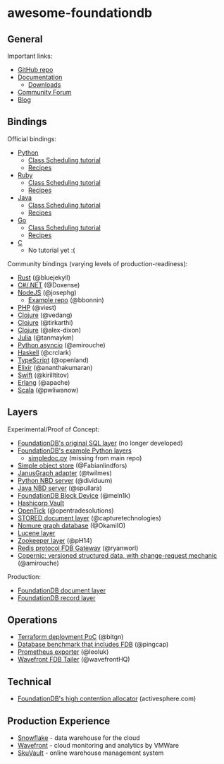 # awesome-foundationdb

## General

Important links:

- [GitHub repo](https://github.com/apple/foundationdb/)
- [Documentation](https://apple.github.io/foundationdb/contents.html)
  - [Downloads](https://apple.github.io/foundationdb/downloads.html)
- [Community Forum](https://forums.foundationdb.org/)
- [Blog](https://www.foundationdb.org/blog/)

## Bindings

Official bindings:

- [Python](https://apple.github.io/foundationdb/api-python.html)
  - [Class Scheduling tutorial](https://apple.github.io/foundationdb/class-scheduling.html#class-scheduling-application)
  - [Recipes](https://github.com/apple/foundationdb/tree/master/recipes/python-recipes)
- [Ruby](https://apple.github.io/foundationdb/api-ruby.html)
  - [Class Scheduling tutorial](https://apple.github.io/foundationdb/class-scheduling-ruby.html)
  - [Recipes](https://github.com/apple/foundationdb/tree/master/recipes/ruby-recipes)
- [Java](https://apple.github.io/foundationdb/javadoc/index.html)
  - [Class Scheduling tutorial](https://apple.github.io/foundationdb/class-scheduling-java.html)
  - [Recipes](https://github.com/apple/foundationdb/tree/master/recipes/java-recipes)
- [Go](https://godoc.org/github.com/apple/foundationdb/bindings/go/src/fdb)
  - [Class Scheduling tutorial](https://apple.github.io/foundationdb/class-scheduling-go.html)
  - [Recipes](https://github.com/apple/foundationdb/tree/master/recipes/go-recipes)
- [C](https://apple.github.io/foundationdb/api-c.html)
  - No tutorial yet :(

Community bindings (varying levels of production-readiness):

- [Rust](https://github.com/bluejekyll/foundationdb-rs) (@bluejekyll)
- [C#/.NET](https://github.com/Doxense/foundationdb-dotnet-client) (@Doxense)
- [NodeJS](https://www.npmjs.com/package/foundationdb) (@josephg)
  - [Example repo](https://github.com/bbonnin/foundationdb-examples) (@bbonnin)
- [PHP](https://github.com/viest/PHP-FoundationDB) (@viest)
- [Clojure](https://github.com/vedang/clj_fdb) (@vedang)
- [Clojure](https://github.com/tirkarthi/clj-foundationdb) (@tirkarthi)
- [Clojure](https://github.com/alex-dixon/clj-foundationdb) (@alex-dixon)
- [Julia](https://github.com/tanmaykm/FoundationDB.jl) (@tanmaykm)
- [Python asyncio](https://github.com/amirouche/found) (@amirouche)
- [Haskell](https://github.com/crclark/foundationdb-haskell) (@crclark)
- [TypeScript](https://github.com/openland/foundationdb) (@openland)
- [Elixir](https://github.com/ananthakumaran/fdb) (@ananthakumaran)
- [Swift](https://github.com/kirilltitov/FDBSwift) (@kirilltitov)
- [Erlang](https://github.com/apache/couchdb-erlfdb) (@apache)
- [Scala](https://github.com/pwliwanow/foundationdb4s) (@pwliwanow)

## Layers

Experimental/Proof of Concept:

- [FoundationDB's original SQL layer](https://github.com/jaytaylor/sql-layer) (no longer developed)
- [FoundationDB's example Python layers](https://github.com/apple/foundationdb/tree/master/layers)
  - [simpledoc.py](https://github.com/AydinSakar/python-layers/blob/master/lib/simpledoc.py) (missing from main repo)
- [Simple object store](https://fabianlindfors.se/blog/building-an-object-store-with-foundation-db/) (@Fabianlindfors)
- [JanusGraph adapter](https://github.com/twilmes/janusgraph/tree/foundationdb-storage) (@twilmes)
- [Python NBD server](https://github.com/dividuum/fdb-nbd) (@dividuum)
- [Java NBD server](https://github.com/spullara/nbd) (@spullara)
- [FoundationDB Block Device](https://github.com/meln1k/foundationdb-block-device) (@meln1k)
- [Hashicorp Vault](https://github.com/hashicorp/vault/pull/4900)
- [OpenTick](https://github.com/opentradesolutions/opentick) (@opentradesolutions)
- [STORED document layer](https://github.com/capturetechnologies/stored) (@capturetechnologies)
- [Nomure graph database](https://github.com/OkamiIO/Nomure) (@OkamiIO)
- [Lucene layer](https://github.com/AydinSakar/lucene-layer)
- [Zookeeper layer](https://github.com/pH14/fdb-zk) (@pH14)
- [Redis protocol FDB Gateway](https://github.com/ryanworl/fdb-gateway) (@ryanworl)
- [Copernic: versioned structured data, with change-request mechanic](https://github.com/amirouche/copernic) (@amirouche)

Production:

- [FoundationDB document layer](https://foundationdb.github.io/fdb-document-layer)
- [FoundationDB record layer](https://www.github.com/foundationdb/fdb-record-layer)

## Operations

- [Terraform deployment PoC](https://github.com/bitgn/fdb-cloud-test) (@bitgn)
- [Database benchmark that includes FDB](https://github.com/pingcap/go-ycsb/) (@pingcap)
- [Prometheus exporter](https://github.com/leoluk/fdb_exporter) (@leoluk)
- [Wavefront FDB Tailer](https://github.com/wavefrontHQ/wavefront-fdb-tailer) (@wavefrontHQ)

## Technical

- [FoundationDB's high contention allocator](https://www.activesphere.com/blog/2018/08/05/high-contention-allocator) (activesphere.com)

## Production Experience

- [Snowflake](https://www.snowflake.com/how-foundationdb-powers-snowflake-metadata-forward/) - data warehouse for the cloud
- [Wavefront](https://www.wavefront.com/wavefront-foundationdb-open-source-project/) - cloud monitoring and analytics by VMWare
- [SkuVault](https://abdullin.com/sku-vault/foundationdb-layers/) - online warehouse management system
